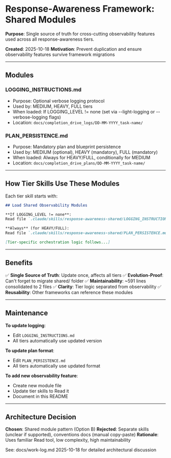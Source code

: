 # Response-Awareness Framework: Shared Modules

**Purpose**: Single source of truth for cross-cutting observability features used across all response-awareness tiers.

**Created**: 2025-10-18
**Motivation**: Prevent duplication and ensure observability features survive framework migrations

---

## Modules

### **LOGGING_INSTRUCTIONS.md**
- Purpose: Optional verbose logging protocol
- Used by: MEDIUM, HEAVY, FULL tiers
- When loaded: If LOGGING_LEVEL != none (set via --light-logging or --verbose-logging flags)
- Location: `docs/completion_drive_logs/DD-MM-YYYY_task-name/`

### **PLAN_PERSISTENCE.md**
- Purpose: Mandatory plan and blueprint persistence
- Used by: MEDIUM (optional), HEAVY (mandatory), FULL (mandatory)
- When loaded: Always for HEAVY/FULL, conditionally for MEDIUM
- Location: `docs/completion_drive_plans/DD-MM-YYYY_task-name/`

---

## How Tier Skills Use These Modules

Each tier skill starts with:

```markdown
## Load Shared Observability Modules

**If LOGGING_LEVEL != none**:
Read file `.claude/skills/response-awareness-shared/LOGGING_INSTRUCTIONS.md`

**Always** (for HEAVY/FULL):
Read file `.claude/skills/response-awareness-shared/PLAN_PERSISTENCE.md`

[Tier-specific orchestration logic follows...]
```

---

## Benefits

✅ **Single Source of Truth**: Update once, affects all tiers
✅ **Evolution-Proof**: Can't forget to migrate shared/ folder
✅ **Maintainability**: ~591 lines consolidated to 2 files
✅ **Clarity**: Tier logic separated from observability
✅ **Reusability**: Other frameworks can reference these modules

---

## Maintenance

**To update logging**:
- Edit `LOGGING_INSTRUCTIONS.md`
- All tiers automatically use updated version

**To update plan format**:
- Edit `PLAN_PERSISTENCE.md`
- All tiers automatically use updated format

**To add new observability feature**:
- Create new module file
- Update tier skills to Read it
- Document in this README

---

## Architecture Decision

**Chosen**: Shared module pattern (Option B)
**Rejected**: Separate skills (unclear if supported), conventions docs (manual copy-paste)
**Rationale**: Uses familiar Read tool, low complexity, high maintainability

See: docs/work-log.md 2025-10-18 for detailed architectural discussion
